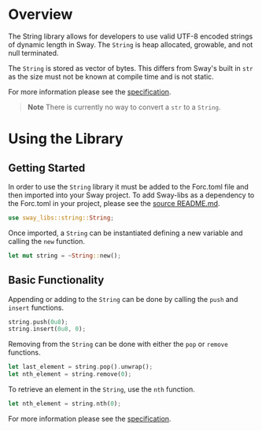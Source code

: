 # Overview

The String library allows for developers to use valid UTF-8 encoded strings of dynamic length in Sway. The `String` is heap allocated, growable, and not null terminated.

The `String` is stored as vector of bytes. This differs from Sway's built in `str` as the size must not be known at compile time and is not static.

For more information please see the [specification](./SPECIFICATION.md).

> **Note** There is currently no way to convert a `str` to a `String`.

# Using the Library

## Getting Started

In order to use the `String` library it must be added to the Forc.toml file and then imported into your Sway project. To add Sway-libs as a dependency to the Forc.toml in your project, please see the [source README.md](./README.md).

```rust
use sway_libs::string::String;
```

Once imported, a `String` can be instantiated defining a new variable and calling the `new` function.

```rust
let mut string = ~String::new();
```

## Basic Functionality

Appending or adding to the `String` can be done by calling the `push` and `insert` functions.

```rust
string.push(0u8);
string.insert(0u8, 0);
```

Removing from the `String` can be done with either the `pop` or `remove` functions.

```rust
let last_element = string.pop().unwrap();
let nth_element = string.remove(0);
```

To retrieve an element in the `String`, use the `nth` function.

```rust
let nth_element = string.nth(0);
```

For more information please see the [specification](./SPECIFICATION.md).
